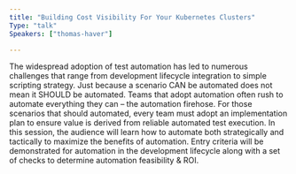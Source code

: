 ```yaml
---
title: "Building Cost Visibility For Your Kubernetes Clusters"
Type: "talk"
Speakers: ["thomas-haver"]

---
```

The widespread adoption of test automation has led to numerous challenges that range from development lifecycle integration to simple scripting strategy. Just because a scenario CAN be automated does not mean it SHOULD be automated. Teams that adopt automation often rush to automate everything they can – the automation firehose. For those scenarios that should automated, every team must adopt an implementation plan to ensure value is derived from reliable automated test execution. In this session, the audience will learn how to automate both strategically and tactically to maximize the benefits of automation. Entry criteria will be demonstrated for automation in the development lifecycle along with a set of checks to determine automation feasibility & ROI.
